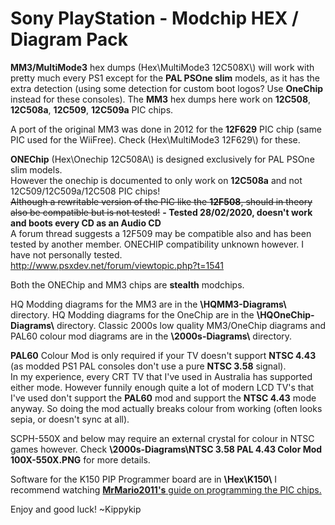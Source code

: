 # Sony PlayStation - Modchip HEX / Diagram Pack

**MM3/MultiMode3** hex dumps (Hex\\MultiMode3 12C508X\\) will work with pretty much every PS1 except for the **PAL PSOne slim** models, as it has the extra detection (using some detection for custom boot logos? Use **OneChip** instead for these consoles).
The **MM3** hex dumps here work on **12C508**, **12C508a**, **12C509**, **12C509a** PIC chips.

A port of the original MM3 was done in 2012 for the **12F629** PIC chip (same PIC used for the WiiFree).
Check (Hex\\MultiMode3 12F629\\) for these.

**ONEChip** (Hex\\Onechip 12C508A\\) is designed exclusively for PAL PSOne slim models.  
However the onechip is documented to only work on **12C508a** and not 12C509/12C509a/12C508 PIC chips!  
~~Although a rewritable version of the PIC like the **12F508**, should in theory also be compatible but is not tested!~~ **- Tested 28/02/2020, doesn't work and boots every CD as an Audio CD**  
A forum thread suggests a 12F509 may be compatible also and has been tested by another member. ONECHIP compatibility unknown however. I have not personally tested.  
http://www.psxdev.net/forum/viewtopic.php?t=1541

Both the ONEChip and MM3 chips are **stealth** modchips.

HQ Modding diagrams for the MM3 are in the **\\HQMM3-Diagrams\\** directory. 
HQ Modding diagrams for the OneChip are in the **\\HQOneChip-Diagrams\\** directory. 
Classic 2000s low quality MM3/OneChip diagrams and PAL60 colour mod diagrams are in the **\\2000s-Diagrams\\** directory.

**PAL60** Colour Mod is only required if your TV doesn't support **NTSC 4.43** (as modded PS1 PAL consoles don't use a pure **NTSC 3.58** signal).  
In my experience, every CRT TV that I've used in Australia has supported either mode. However funnily enough quite a lot of modern LCD TV's that I've used don't support the **PAL60** mod and support the **NTSC 4.43** mode anyway. So doing the mod actually breaks colour from working (often looks sepia, or doesn't sync at all).

SCPH-550X and below may require an external crystal for colour in NTSC games however. 
Check **\\2000s-Diagrams\\NTSC 3.58 PAL 4.43 Color Mod 100X-550X.PNG** for more details.

Software for the K150 PIP Programmer board are in **\\Hex\K150\\**
I recommend watching [**MrMario2011's** guide on programming the PIC chips.](https://www.youtube.com/watch?v=UM_Vyg-5QN4 "**MrMario2011's** guide on programming the PIC chips.")

Enjoy and good luck!
~Kippykip
